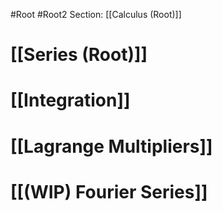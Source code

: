 #Root #Root2 Section: [[Calculus (Root)]]
# [[Series (Root)]]
# [[Integration]]
# [[Lagrange Multipliers]]
# [[(WIP) Fourier Series]]
